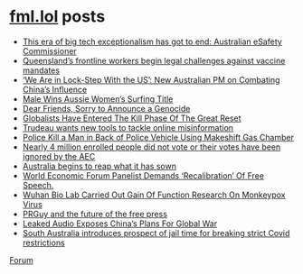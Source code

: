 # [fml.lol](https://fml.lol) posts
<!-- BLOG-POST-LIST:START -->
- [This era of big tech exceptionalism has got to end: Australian eSafety Commissioner](https://fml.lol/this-era-of-big-tech-exceptionalism-has-got-to-end-australian-esafety-commissioner/)
- [Queensland’s frontline workers begin legal challenges against vaccine mandates](https://fml.lol/queenslands-frontline-workers-begin-legal-challenges-against-vaccine-mandates/)
- [‘We Are in Lock-Step With the US’: New Australian PM on Combating China’s Influence](https://fml.lol/we-are-in-lock-step-with-the-us-new-australian-pm-on-combating-chinas-influence/)
- [Male Wins Aussie Women’s Surfing Title](https://fml.lol/male-wins-aussie-womens-surfing-title/)
- [Dear Friends, Sorry to Announce a Genocide](https://fml.lol/dear-friends-sorry-to-announce-a-genocide/)
- [Globalists Have Entered The Kill Phase Of The Great Reset](https://fml.lol/globalists-have-entered-the-kill-phase-of-the-great-reset/)
- [Trudeau wants new tools to tackle online misinformation](https://fml.lol/trudeau-wants-new-tools-to-tackle-online-misinformation/)
- [Police Kill a Man in Back of Police Vehicle Using Makeshift Gas Chamber](https://fml.lol/police-kill-a-man-in-back-of-police-vehicle-using-makeshift-gas-chamber/)
- [Nearly 4 million enrolled people did not vote or their votes have been ignored by the AEC](https://fml.lol/nearly-4-million-enrolled-people-did-not-vote-or-their-votes-have-been-ignored-by-the-aec/)
- [Australia begins to reap what it has sown](https://fml.lol/australia-begins-to-reap-what-it-has-sown/)
- [World Economic Forum Panelist Demands ‘Recalibration’ Of Free Speech.](https://fml.lol/world-economic-forum-panelist-demands-recalibration-of-free-speech/)
- [Wuhan Bio Lab Carried Out Gain Of Function Research On Monkeypox Virus](https://fml.lol/wuhan-bio-lab-carried-out-gain-of-function-research-on-monkeypox-virus/)
- [PRGuy and the future of the free press](https://fml.lol/prguy-and-the-future-of-the-free-press/)
- [Leaked Audio Exposes China’s Plans For Global War](https://fml.lol/leaked-audio-exposes-chinas-plans-for-global-war/)
- [South Australia introduces prospect of jail time for breaking strict Covid restrictions](https://fml.lol/south-australia-introduces-prospect-of-jail-time-for-breaking-strict-covid-restrictions/)
<!-- BLOG-POST-LIST:END -->

[Forum](https://forum.fml.lol)
